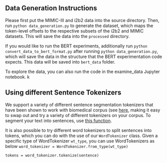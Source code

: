 
## Data Generation Instructions
Please first put the MIMIC-III and i2b2 data into the source directory. 
Then, run `python data_generation.py`  to generate the dataset, which maps the token-level offsets to the respective subsets of the i2b2 and MIMIC datasets. This will save the data into the `processed` directory.


If you would like to run the BERT experiments, additionally run `python convert_data_to_bert_format.py` after running `python data_generation.py`, which will save the data in the structure that the BERT experimentation code expects. This data will be saved into `bert_data` folder. 


To explore the data, you can also run the code in the examine_data Jupyter notebook. k

## Using different Sentence Tokenizers

We support a variety of different sentence segmentation tokenizers that have been shown to work with biomedical corpus (see [here](https://github.com/ypruksachatkun-asapp/CLIP/blob/master/data/tokenizers.py#L43), making it 
easy to swap out and try a variety of different tokenizers on your corpus. To segment your text into sentences, use [this function](https://github.com/ypruksachatkun-asapp/CLIP/blob/master/data/utils.py#L5). 

It is also possible to try different word tokenizers to split sentences into tokens, which you can do with the use of our `WordTokenizer` class. Given a specific type of WordTokenizer `wt_type`, you can use WordTokenizers as below
`word_tokenizer = WordTokenizer.from_type(wt_type)`

`tokens = word_tokenizer.tokenize(sentence)`
